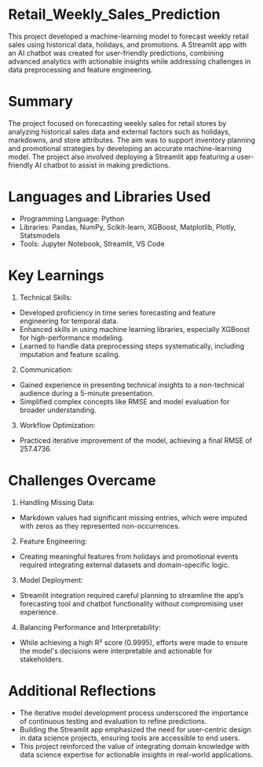 # Retail_Weekly_Sales_Prediction
 This project developed a machine-learning model to forecast weekly retail sales using historical data, holidays, and promotions. A Streamlit app with an AI chatbot was created for user-friendly predictions, combining advanced analytics with actionable insights while addressing challenges in data preprocessing and feature engineering.

# Summary
The project focused on forecasting weekly sales for retail stores by analyzing historical sales data and external factors such as holidays, markdowns, and store attributes. The aim was to support inventory planning and promotional strategies by developing an accurate machine-learning model. The project also involved deploying a Streamlit app featuring a user-friendly AI chatbot to assist in making predictions.

# Languages and Libraries Used
- Programming Language: Python
- Libraries: Pandas, NumPy, Scikit-learn, XGBoost, Matplotlib, Plotly, Statsmodels
- Tools: Jupyter Notebook, Streamlit, VS Code

# Key Learnings
1. Technical Skills:

- Developed proficiency in time series forecasting and feature engineering for temporal data.
- Enhanced skills in using machine learning libraries, especially XGBoost for high-performance modeling.
- Learned to handle data preprocessing steps systematically, including imputation and feature scaling.

2. Communication:

- Gained experience in presenting technical insights to a non-technical audience during a 5-minute presentation.
- Simplified complex concepts like RMSE and model evaluation for broader understanding.

3. Workflow Optimization:
   
- Practiced iterative improvement of the model, achieving a final RMSE of 257.4736.

# Challenges Overcame

1. Handling Missing Data:

- Markdown values had significant missing entries, which were imputed with zeros as they represented non-occurrences.

2. Feature Engineering:

- Creating meaningful features from holidays and promotional events required integrating external datasets and domain-specific  logic.

3. Model Deployment:

- Streamlit integration required careful planning to streamline the app’s forecasting tool and chatbot functionality without compromising user experience.

4. Balancing Performance and Interpretability:

- While achieving a high R² score (0.9995), efforts were made to ensure the model's decisions were interpretable and actionable for stakeholders.

# Additional Reflections

- The iterative model development process underscored the importance of continuous testing and evaluation to refine predictions.
- Building the Streamlit app emphasized the need for user-centric design in data science projects, ensuring tools are accessible to end users.
- This project reinforced the value of integrating domain knowledge with data science expertise for actionable insights in real-world applications.
